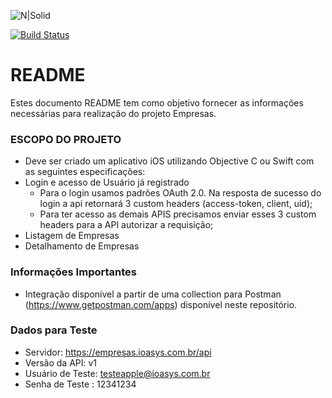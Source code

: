 ![N|Solid](logo_ioasys.png)

[![Build Status](https://travis-ci.org/anderlentz/appempresas.svg?branch=master)](https://travis-ci.org/anderlentz/appempresas)

# README #

Estes documento README tem como objetivo fornecer as informações necessárias para realização do projeto Empresas.

### ESCOPO DO PROJETO ###

* Deve ser criado um aplicativo iOS utilizando Objective C ou Swift com as seguintes especificações:
* Login e acesso de Usuário já registrado
	* Para o login usamos padrões OAuth 2.0. Na resposta de sucesso do login a api retornará 3 custom headers (access-token, client, uid);
	* Para ter acesso as demais APIS precisamos enviar esses 3 custom headers para a API autorizar a requisição;
* Listagem de Empresas
* Detalhamento de Empresas

### Informações Importantes ###

* Integração disponível a partir de uma collection para Postman (https://www.getpostman.com/apps) disponível neste repositório.

### Dados para Teste ###

* Servidor: https://empresas.ioasys.com.br/api
* Versão da API: v1
* Usuário de Teste: testeapple@ioasys.com.br
* Senha de Teste : 12341234

